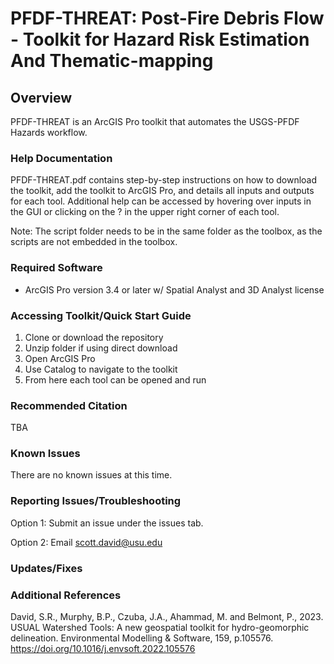 # PFDF-THREAT: Post-Fire Debris Flow - Toolkit for Hazard Risk Estimation And Thematic-mapping 


## Overview
PFDF-THREAT is an ArcGIS Pro toolkit that automates the USGS-PFDF Hazards workflow.

### Help Documentation
PFDF-THREAT.pdf contains step-by-step instructions on how to download the toolkit, add the toolkit to ArcGIS Pro, and details all inputs and outputs for each tool. Additional help can be accessed by hovering over inputs in the GUI or clicking on the ? in the upper right corner of each tool. 

Note: The script folder needs to be in the same folder as the toolbox, as the scripts are not embedded in the toolbox. 

### Required Software

- ArcGIS Pro version 3.4 or later w/ Spatial Analyst and 3D Analyst license

### Accessing Toolkit/Quick Start Guide

1) Clone or download the repository
2) Unzip folder if using direct download
3) Open ArcGIS Pro
4) Use Catalog to navigate to the toolkit
5) From here each tool can be opened and run

### Recommended Citation
TBA

### Known Issues
There are no known issues at this time.


### Reporting Issues/Troubleshooting
Option 1: Submit an issue under the issues tab.

Option 2: Email scott.david@usu.edu

### Updates/Fixes


### Additional References
David, S.R., Murphy, B.P., Czuba, J.A., Ahammad, M. and Belmont, P., 2023. USUAL Watershed Tools: A new geospatial toolkit for hydro-geomorphic delineation. Environmental Modelling & Software, 159, p.105576. https://doi.org/10.1016/j.envsoft.2022.105576
